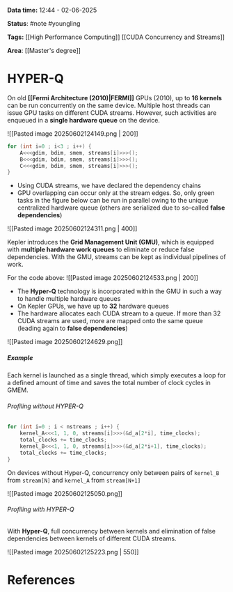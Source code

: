 **Data time:** 12:44 - 02-06-2025

**Status**: #note #youngling 

**Tags:** [[High Performance Computing]] [[CUDA Concurrency and Streams]]

**Area**: [[Master's degree]]
# HYPER-Q

On old **[[Fermi Architecture (2010)|FERMI]]** GPUs (2010), up to **16 kernels** can be run concurrently on the same device. Multiple host threads can issue GPU tasks on different CUDA streams. However, such activities are enqueued in a **single hardware queue** on the device.

![[Pasted image 20250602124149.png | 200]]

```C
for (int i=0 ; i<3 ; i++) {
	A<<<gdim, bdim, smem, streams[i]>>>();
	B<<<gdim, bdim, smem, streams[i]>>>();
	C<<<gdim, bdim, smem, streams[i]>>>();
}
```

- Using CUDA streams, we have declared the dependency chains
- GPU overlapping can occur only at the stream edges. So, only green tasks in the figure below can be run in parallel owing to the unique centralized hardware queue (others are serialized due to so-called **false dependencies**)

![[Pasted image 20250602124311.png | 400]]

Kepler introduces the **Grid Management Unit (GMU)**, which is equipped with **multiple hardware work queues** to eliminate or reduce false dependencies. With the GMU, streams can be kept as individual pipelines of work.

For the code above:
![[Pasted image 20250602124533.png | 200]]
- The **Hyper-Q** technology is incorporated within the GMU in such a way to handle multiple hardware queues
- On Kepler GPUs, we have up to **32** hardware queues
- The hardware allocates each CUDA stream to a queue. If more than 32 CUDA streams are used, more are mapped onto the same queue (leading again to **false dependencies**)

![[Pasted image 20250602124629.png]]

##### Example
Each kernel is launched as a single thread, which simply executes a loop for a defined amount of time and saves the total number of clock cycles in GMEM.
###### Profiling without HYPER-Q

```c
for (int i=0 ; i < nstreams ; i++) {
	kernel_A<<<1, 1, 0, streams[i]>>>(&d_a[2*i], time_clocks);
	total_clocks += time_clocks;
	kernel_B<<<1, 1, 0, streams[i]>>>(&d_a[2*i+1], time_clocks);
	total_clocks += time_clocks;
}
```

On devices without Hyper-Q, concurrency only between pairs of `kernel_B` from `stream[N]` and `kernel_A` from `stream[N+1]`

![[Pasted image 20250602125050.png]]

###### Profiling with HYPER-Q
With **Hyper-Q**, full concurrency between kernels and elimination of false dependencies between kernels of different CUDA streams.

![[Pasted image 20250602125223.png | 550]]


# References
